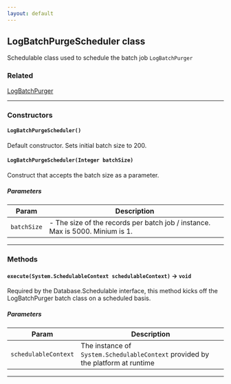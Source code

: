 ```yaml
---
layout: default
---
```


## LogBatchPurgeScheduler class

Schedulable class used to schedule the batch job `LogBatchPurger`

### Related

[LogBatchPurger](LogBatchPurger)

---

### Constructors

#### `LogBatchPurgeScheduler()`

Default constructor. Sets initial batch size to 200.

#### `LogBatchPurgeScheduler(Integer batchSize)`

Construct that accepts the batch size as a parameter.

##### Parameters

| Param       | Description                                                                   |
| ----------- | ----------------------------------------------------------------------------- |
| `batchSize` | - The size of the records per batch job / instance. Max is 5000. Minium is 1. |

---

### Methods

#### `execute(System.SchedulableContext schedulableContext)` → `void`

Required by the Database.Schedulable interface, this method kicks off the LogBatchPurger batch class on a scheduled basis.

##### Parameters

| Param                | Description                                                                     |
| -------------------- | ------------------------------------------------------------------------------- |
| `schedulableContext` | The instance of `System.SchedulableContext` provided by the platform at runtime |

---

